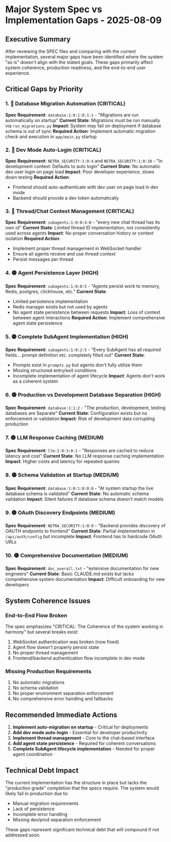 # Major System Spec vs Implementation Gaps - 2025-08-09

## Executive Summary

After reviewing the SPEC files and comparing with the current implementation, several major gaps have been identified where the system "as is" doesn't align with the stated goals. These gaps primarily affect system coherence, production readiness, and the end-to-end user experience.

## Critical Gaps by Priority

### 1. 🔴 Database Migration Automation (CRITICAL)
**Spec Requirement**: `database:1:0:1:0:1:1` - "Migrations are run automatically on startup"
**Current State**: Migrations must be run manually via `run_migrations.py`
**Impact**: System may fail on deployment if database schema is out of sync
**Required Action**: Implement automatic migration check and execution in `app/main.py` startup

### 2. 🔴 Dev Mode Auto-Login (CRITICAL)
**Spec Requirement**: `NETRA_SECURITY:1:0:4` and `NETRA_SECURITY:1:0:10` - "In development context: Defaults to auto login"
**Current State**: No automatic dev user login on page load
**Impact**: Poor developer experience, slows down testing
**Required Action**: 
- Frontend should auto-authenticate with dev user on page load in dev mode
- Backend should provide a dev token automatically

### 3. 🔴 Thread/Chat Context Management (CRITICAL)
**Spec Requirement**: `subagents:1:0:0:4:0` - "every new chat thread has its own id"
**Current State**: Limited thread ID implementation, not consistently used across agents
**Impact**: No proper conversation history or context isolation
**Required Action**: 
- Implement proper thread management in WebSocket handler
- Ensure all agents receive and use thread context
- Persist messages per thread

### 4. 🟡 Agent Persistence Layer (HIGH)
**Spec Requirement**: `subagents:1:0:0:5` - "Agents persist work to memory, Redis, postgres, clickhouse, etc."
**Current State**: 
- Limited persistence implementation
- Redis manager exists but not used by agents
- No agent state persistence between requests
**Impact**: Loss of context between agent interactions
**Required Action**: Implement comprehensive agent state persistence

### 5. 🟡 Complete SubAgent Implementation (HIGH)
**Spec Requirement**: `subagents:1:0:2:5` - "Every SubAgent has all required fields... prompt definition etc. completely filled out"
**Current State**: 
- Prompts exist in `prompts.py` but agents don't fully utilize them
- Missing structured entry/exit conditions
- Incomplete implementation of agent lifecycle
**Impact**: Agents don't work as a coherent system

### 6. 🟡 Production vs Development Database Separation (HIGH)
**Spec Requirement**: `database:1:1:2` - "The production, development, testing databases are Separate"
**Current State**: Configuration exists but no enforcement or validation
**Impact**: Risk of development data corrupting production

### 7. 🟡 LLM Response Caching (MEDIUM)
**Spec Requirement**: `llm:1:0:3:0:1` - "Responses are cached to reduce latency and cost"
**Current State**: No LLM response caching implementation
**Impact**: Higher costs and latency for repeated queries

### 8. 🟡 Schema Validation at Startup (MEDIUM)
**Spec Requirement**: `database:1:0:1:0:0:0` - "At system startup the live database schema is validated"
**Current State**: No automatic schema validation
**Impact**: Silent failures if database schema doesn't match models

### 9. 🟡 OAuth Discovery Endpoints (MEDIUM)
**Spec Requirement**: `NETRA_SECURITY:1:0:9` - "Backend provides discovery of OAUTH endpoints to frontend"
**Current State**: Partial implementation in `/api/auth/config` but incomplete
**Impact**: Frontend has to hardcode OAuth URLs

### 10. 🟡 Comprehensive Documentation (MEDIUM)
**Spec Requirement**: `doc_overall.txt` - "extensive documentation for new engineers"
**Current State**: Basic CLAUDE.md exists but lacks comprehensive system documentation
**Impact**: Difficult onboarding for new developers

## System Coherence Issues

### End-to-End Flow Broken
The spec emphasizes "CRITICAL: The Coherence of the system working in harmony" but several breaks exist:
1. WebSocket authentication was broken (now fixed)
2. Agent flow doesn't properly persist state
3. No proper thread management
4. Frontend/backend authentication flow incomplete in dev mode

### Missing Production Requirements
1. No automatic migrations
2. No schema validation
3. No proper environment separation enforcement
4. No comprehensive error handling and fallbacks

## Recommended Immediate Actions

1. **Implement auto-migration on startup** - Critical for deployments
2. **Add dev mode auto-login** - Essential for developer productivity
3. **Implement thread management** - Core to the chat-based interface
4. **Add agent state persistence** - Required for coherent conversations
5. **Complete SubAgent lifecycle implementation** - Needed for proper agent coordination

## Technical Debt Impact

The current implementation has the structure in place but lacks the "production grade" completion that the specs require. The system would likely fail in production due to:
- Manual migration requirements
- Lack of persistence
- Incomplete error handling
- Missing dev/prod separation enforcement

These gaps represent significant technical debt that will compound if not addressed soon.